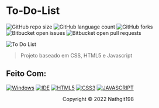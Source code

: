 # To-Do-List

![GitHub repo size](https://img.shields.io/github/repo-size/nathgit198/To-Do-List?style=for-the-badge)
![GitHub language count](https://img.shields.io/github/languages/count/nathgit198/To-Do-List?style=for-the-badge)
![GitHub forks](https://img.shields.io/github/forks/nathgit198/To-Do-List?style=for-the-badge)
![Bitbucket open issues](https://img.shields.io/bitbucket/issues/nathgit198/To-Do-List?style=for-the-badge)
![Bitbucket open pull requests](https://img.shields.io/bitbucket/pr-raw/nathgit198/To-Do-List?style=for-the-badge)

![To Do List](https://user-images.githubusercontent.com/83317033/151626585-aff00bcf-acaf-404d-a137-d890d06a8e2e.png)

> Projeto baseado em CSS, HTML5 e Javascript

## Feito Com:
[![Windows](https://img.shields.io/badge/Windows-0078D6?style=for-the-badge&logo=windows&logoColor=white)](https://www.microsoft.com/pt-br/windows/get-windows-10)
[![IDE](https://img.shields.io/badge/Visual_studio_code-0078D4?style=for-the-badge&logo=visual%20studio%20code&logoColor=white)](https://code.visualstudio.com/)
[![HTML5](https://img.shields.io/badge/HTML5-E34F26?style=for-the-badge&logo=html5&logoColor=white)](https://developer.mozilla.org/pt-BR/docs/Web/HTML)
[![CSS3](https://img.shields.io/badge/CSS3-1572B6?style=for-the-badge&logo=css3&logoColor=white)](https://developer.mozilla.org/pt-BR/docs/Web/CSS)
[![JAVASCRIPT](https://img.shields.io/badge/JavaScript-F7DF1E?style=for-the-badge&logo=javascript&logoColor=black)](https://developer.mozilla.org/pt-BR/docs/Web/JavaScript)

<p align="center">Copyright © 2022 Nathgit198</p>
